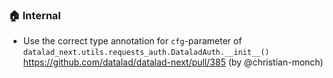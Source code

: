 ### 🏠 Internal

- Use the correct type annotation for `cfg`-parameter of
  `datalad_next.utils.requests_auth.DataladAuth.__init__()`  
  https://github.com/datalad/datalad-next/pull/385 (by @christian-monch)
